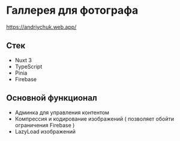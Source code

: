 # Галлерея для фотографа

https://andriychuk.web.app/

## Стек

- Nuxt 3
- TypeScript
- Pinia
- Firebase

## Основной функционал
- Админка для управления контентом
- Компрессия и кодирование изображений ( позволяет обойти ограничения Firebase )
- LazyLoad изображений